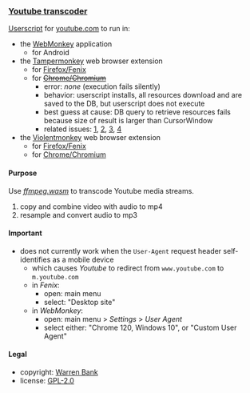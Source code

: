 ### [Youtube transcoder](https://github.com/warren-bank/crx-Youtube-transcoder/tree/userscript/es6)

[Userscript](https://github.com/warren-bank/crx-Youtube-transcoder/raw/userscript/es6/userscript/Youtube-transcoder.user.js) for [youtube.com](https://youtube.com/) to run in:
* the [WebMonkey](https://github.com/warren-bank/Android-WebMonkey) application
  - for Android
* the [Tampermonkey](https://www.tampermonkey.net/) web browser extension
  - for [Firefox/Fenix](https://addons.mozilla.org/en-US/firefox/addon/tampermonkey/)
  - for [~~Chrome/Chromium~~](https://chrome.google.com/webstore/detail/tampermonkey/dhdgffkkebhmkfjojejmpbldmpobfkfo)
    * error: _none_ (execution fails silently)
    * behavior: userscript installs, all resources download and are saved to the DB, but userscript does not execute
    * best guess at cause: DB query to retrieve resources fails because size of result is larger than CursorWindow
    * related issues: [1](https://github.com/warren-bank/crx-Youtube-transcoder/issues/1), [2](https://github.com/Tampermonkey/tampermonkey/issues/2236), [3](https://github.com/Tampermonkey/tampermonkey/issues/1776), [4](https://github.com/Tampermonkey/tampermonkey/issues/1787)
* the [Violentmonkey](https://violentmonkey.github.io/) web browser extension
  - for [Firefox/Fenix](https://addons.mozilla.org/firefox/addon/violentmonkey/)
  - for [Chrome/Chromium](https://chrome.google.com/webstore/detail/violent-monkey/jinjaccalgkegednnccohejagnlnfdag)

#### Purpose

Use [_ffmpeg.wasm_](https://github.com/ffmpegwasm/ffmpeg.wasm) to transcode Youtube media streams.

1. copy and combine video with audio to mp4
2. resample and convert audio to mp3

#### Important

* does not currently work when the `User-Agent` request header self-identifies as a mobile device
  - which causes _Youtube_ to redirect from `www.youtube.com` to `m.youtube.com`
  - in _Fenix_:
    * open: main menu
    * select: "Desktop site"
  - in _WebMonkey_:
    * open: main menu &gt; _Settings_ &gt; _User Agent_
    * select either: "Chrome 120, Windows 10", or "Custom User Agent"

#### Legal

* copyright: [Warren Bank](https://github.com/warren-bank)
* license: [GPL-2.0](https://www.gnu.org/licenses/old-licenses/gpl-2.0.txt)
